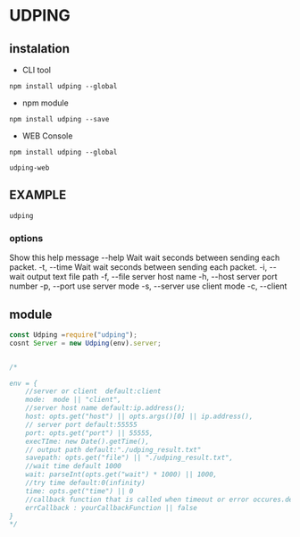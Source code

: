 # UDPING

## instalation
* CLI tool

```shell:~/
npm install udping --global
```
* npm module

```shell:~/yourNodeAppDir/
npm install udping --save
```


* WEB Console

```shell:~/
npm install udping --global

udping-web
```



## EXAMPLE

```shell:~/udping/
udping
```

### options

Show this help message
    --help
Wait wait seconds between sending each packet.
    -t, --time <value>
Wait wait seconds between sending each packet.
    -i, --wait <value>
output text file path
    -f, --file <value>
server host name
    -h, --host <value> 
server port number
    -p, --port <value>
use server mode
    -s, --server
use client mode
    -c, --client

## module

```node:yourscript.js
const Udping =require("udping");
cosnt Server = new Udping(env).server;


/*

env = {
    //server or client  default:client
    mode:  mode || "client",
    //server host name default:ip.address();
    host: opts.get("host") || opts.args()[0] || ip.address(),
    // server port default:55555
    port: opts.get("port") || 55555,
    execTIme: new Date().getTime(),
    // output path default:"./udping_result.txt"
    savepath: opts.get("file") || "./udping_result.txt",
    //wait time default 1000
    wait: parseInt(opts.get("wait") * 1000) || 1000,
    //try time default:0(infinity)
    time: opts.get("time") || 0
    //callback function that is called when timeout or error occures.default is false(primitive).
    errCallback : yourCallbackFunction || false
}
*/
```